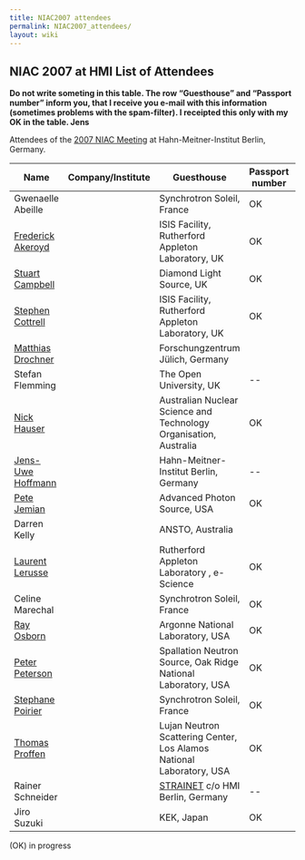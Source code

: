 ```yaml
---
title: NIAC2007 attendees
permalink: NIAC2007_attendees/
layout: wiki
---
```


NIAC 2007 at HMI List of Attendees
----------------------------------

**Do not write someting in this table. The row “Guesthouse” and
“Passport number” inform you, that I receive you e-mail with this
information (sometimes problems with the spam-filter). I receipted this
only with my OK in the table. Jens**

Attendees of the [2007 NIAC Meeting](NIAC2007 "wikilink") at
Hahn-Meitner-Institut Berlin, Germany.

| Name                                                      | Company/Institute                                                      | Guesthouse | Passport number | paid |
|-----------------------------------------------------------|------------------------------------------------------------------------|------------|-----------------|------|
| Gwenaelle Abeille                                         | | Synchrotron Soleil, France                                           | OK         | OK              |      |
| [Frederick Akeroyd](User%3AFreddie_Akeroyd "wikilink")    | | ISIS Facility, Rutherford Appleton Laboratory, UK                    | OK         | OK              |      |
| [Stuart Campbell](User%3AStuart_Campbell "wikilink")      | | Diamond Light Source, UK                                             | OK         |                 |      |
| [Stephen Cottrell](User%3ASteve_Cottrell "wikilink")      | | ISIS Facility, Rutherford Appleton Laboratory, UK                    | OK         | OK              |      |
| [Matthias Drochner](User%3AMatthias_Drochner "wikilink")  | | Forschungzentrum Jülich, Germany                                     |            | OK              |      |
| Stefan Flemming                                           | | The Open University, UK                                              | --         | --              |      |
| [Nick Hauser](User%3Anick "wikilink")                     | | Australian Nuclear Science and Technology Organisation, Australia    | OK         | OK              |      |
| [ Jens-Uwe Hoffmann](User%3AJens-Uwe_Hoffmann "wikilink") | | Hahn-Meitner-Institut Berlin, Germany                                | --         | --              |      |
| [Pete Jemian](User%3APete_Jemian "wikilink")              | | Advanced Photon Source, USA                                          | OK         | OK              |      |
| Darren Kelly                                              | | ANSTO, Australia                                                     |            |                 |      |
| [Laurent Lerusse](User%3AL.lerusse "wikilink")            | | Rutherford Appleton Laboratory , e-Science                           | OK         |                 |      |
| Celine Marechal                                           | | Synchrotron Soleil, France                                           | OK         | OK              |      |
| [Ray Osborn](User%3ARay_Osborn "wikilink")                | | Argonne National Laboratory, USA                                     | OK         | OK              |      |
| [Peter Peterson](User%3APeter_Peterson "wikilink")        | | Spallation Neutron Source, Oak Ridge National Laboratory, USA        | OK         | OK              | OK   |
| [Stephane Poirier](User%3AStephane_Poirier "wikilink")    | | Synchrotron Soleil, France                                           | OK         | OK              |      |
| [Thomas Proffen](User%3AThomas_Proffen "wikilink")        | | Lujan Neutron Scattering Center, Los Alamos National Laboratory, USA | OK         | OK              | OK   |
| Rainer Schneider                                          | | [STRAINET](http://www.strainet.org) c/o HMI Berlin, Germany          | --         | --              |      |
| Jiro Suzuki                                               | | KEK, Japan                                                           | OK         | OK              | OK   |

(OK) in progress
